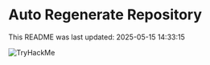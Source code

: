 # Auto Regenerate Repository

This README was last updated: 2025-05-15 14:33:15

 ![TryHackMe](https://tryhackme.com/badge/533634)